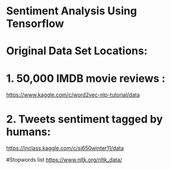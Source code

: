 # Sentiment Analysis Using Tensorflow

# Original Data Set Locations:

# 1. 50,000 IMDB movie reviews :
https://www.kaggle.com/c/word2vec-nlp-tutorial/data

# 2. Tweets sentiment tagged by humans:
https://inclass.kaggle.com/c/si650winter11/data

#Stopwords list
https://www.nltk.org/nltk_data/



